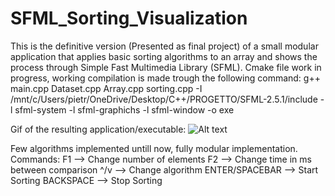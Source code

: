 # SFML_Sorting_Visualization
This is the definitive version (Presented as final project) of a small modular application that applies basic sorting algorithms to an array
and shows the process through Simple Fast Multimedia Library (SFML).
Cmake file work in progress, working compilation is made trough the following command:
g++ main.cpp Dataset.cpp Array.cpp sorting.cpp -I /mnt/c/Users/pietr/OneDrive/Desktop/C++/PROGETTO/SFML-2.5.1/include -l sfml-system -l sfml-graphichs -l sfml-window -o exe  

Gif of the resulting application/executable:
![Alt text](https://github.com/Gianeh/SFML_Sorting_Visualization/blob/main/sorting_gif.gif "Demonstration")

Few algorithms implemented untill now, fully modular implementation.
Commands:
F1 --> Change number of elements
F2 --> Change time in ms between comparison
^/v --> Change algorithm
ENTER/SPACEBAR --> Start Sorting
BACKSPACE --> Stop Sorting

